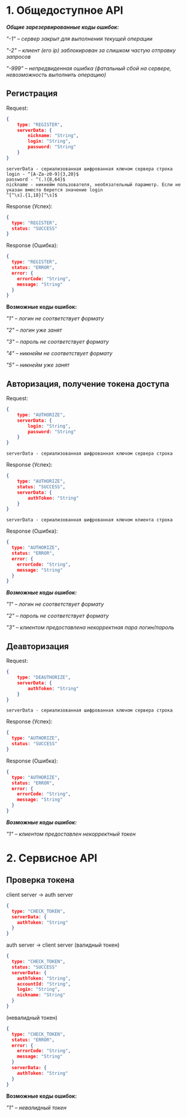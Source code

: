 # 1. Общедоступное API

_**Общие зарезервированные коды ошибок:**_

_"-1" – сервер закрыт для выполнения текущей операции_

_"-2" – клиент (его ip) заблокирован за слишком частую отправку запросов_

_"-999" – непредвиденная ошибка (фатальный сбой на сервере, невозможность выполнить операцию)_

## Регистрация

Request:
```json
{
	type: "REGISTER",
	serverData: {
		nickname: "String",
		login: "String",
		password: "String"
	}
}
```
```
serverData - сериализованная шифрованная ключом сервера строка
login - ^[A-Za-z0-9]{3,20}$
password - ^(.){8,64}$
nickname - никнейм пользователя, необязательный параметр. Если не указан вместо берется значение login  
^[^\s].{1,18}[^\s]$
```

Response (Успех):
```json
{
  type: "REGISTER",
  status: "SUCCESS" 
}
```

Response (Ошибка):
```json
{
  type: "REGISTER",
  status: "ERROR", 
  error: {
    errorCode: "String",
    message: "String"
  }
}
```

**Возможные коды ошибок:**

_"1" – логин не соответствует формату_

_"2" – логин уже занят_

_"3" – пароль не соответствует формату_

_"4" – никнейм не соответствует формату_

_"5" – никнейм уже занят_


## Авторизация, получение токена доступа

Request:
```json
{
	type: "AUTHORIZE",
	serverData: {
		login: "String",
		password: "String"
	}
}
```
```
serverData - сериализованная шифрованная ключом сервера строка
```

Response (Успех):
```json
{
	type: "AUTHORIZE",
	status: "SUCCESS",
	serverData: {
		authToken: "String"
	}
}
```
```
serverData - сериализованная шифрованная ключом клиента строка
```

Response (Ошибка):
```json
{
  type: "AUTHORIZE",
  status: "ERROR", 
  error: {
    errorCode: "String",
    message: "String"
  }
}
```

_**Возможные коды ошибок:**_

_"1" – логин не соответствует формату_

_"2" – пароль не соответствует формату_

_"3" – клиентом предоставлена некорректная пара логин/пароль_


## Деавторизация

Request:
```json
{
	type: "DEAUTHORIZE",
	serverData: {
		authToken: "String"
	}
}
```
```
serverData - сериализованная шифрованная ключом сервера строка
```

Response (Успех):
```json
{
  type: "AUTHORIZE",
  status: "SUCCESS"
}
```

Response (Ошибка):
```json
{
  type: "AUTHORIZE",
  status: "ERROR", 
  error: {
    errorCode: "String",
    message: "String"
  }
}
```

_**Возможные коды ошибок:**_

_"1" – клиентом предоставлен некорректный токен_


# 2. Сервисное API

## Проверка токена

client server -> auth server
```json
{
  type: "CHECK_TOKEN",
  serverData: {
    authToken: "String"
  }
}
```

auth server -> client server (валидный токен)
```json
{
  type: "CHECK_TOKEN",
  status: "SUCCESS"
  serverData: {
    authToken: "String",
    accountId: "String",
    login: "String",
    nickname: "String"
  }
}
```

(невалидный токен)
```json
{
  type: "CHECK_TOKEN",
  status: "ERROR", 
  error: {
    errorCode: "String",
    message: "String"
  }
  serverData: {
    authToken: "String"
  }
}
```

**Возможные коды ошибок:**

_"1" – невалидный токен_

